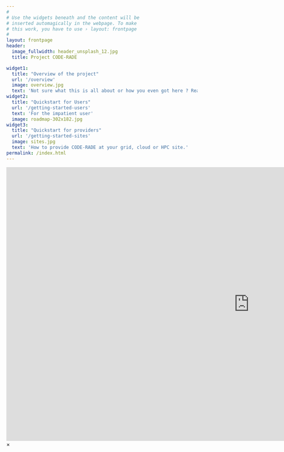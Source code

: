 ```yaml
---
#
# Use the widgets beneath and the content will be
# inserted automagically in the webpage. To make
# this work, you have to use › layout: frontpage
#
layout: frontpage
header:
  image_fullwidth: header_unsplash_12.jpg
  title: Project CODE-RADE

widget1:
  title: "Overview of the project"
  url: '/overview'
  image: overview.jpg
  text: 'Not sure what this is all about or how you even got here ? Read this first'
widget2:
  title: "Quickstart for Users"
  url: '/getting-started-users'
  text: 'For the impatient user'
  image: roadmap-302x182.jpg
widget3:
  title: "Quickstart for providers"
  url: '/getting-started-sites'
  image: sites.jpg
  text: 'How to provide CODE-RADE at your grid, cloud or HPC site.'
permalink: /index.html
---
```

<div id="header-home">
    <div class="row">
        <div class="small-12 columns">
        </div><!-- /.medium-4.columns -->
    </div><!-- /.row -->
</div><!-- /#header-home -->

<div id="videoModal" class="reveal-modal large" data-reveal="">
  <div class="flex-video widescreen vimeo" style="display: block;">
    <iframe width="1280" height="720" src="https://www.youtube.com/embed/3b5zCFSmVvU" frameborder="0" allowfullscreen></iframe>
  </div>
  <a class="close-reveal-modal">&#215;</a>
</div>
